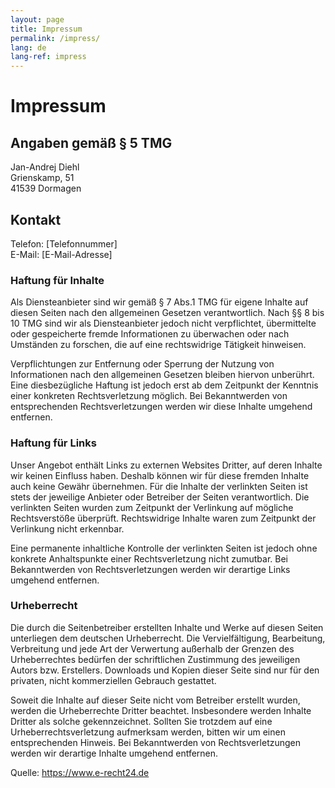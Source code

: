 ```yaml
---
layout: page
title: Impressum
permalink: /impress/
lang: de
lang-ref: impress
---
```


<div class='impressum'>
        <h1>Impressum</h1>
        <h2>Angaben gem&auml;&szlig; &sect; 5 TMG</h2>
        <p>Jan-Andrej Diehl<br />
            Grienskamp, 51<br />
            41539 Dormagen</p>
        <h2>Kontakt</h2>
        <p>Telefon: &#91;Telefonnummer&#93;<br />
            E-Mail: &#91;E-Mail-Adresse&#93;</p>
        <h3>Haftung f&uuml;r Inhalte</h3>
        <p>Als Diensteanbieter sind wir gem&auml;&szlig; &sect; 7 Abs.1 TMG f&uuml;r eigene Inhalte auf diesen
            Seiten nach den allgemeinen Gesetzen verantwortlich. Nach &sect;&sect; 8 bis 10 TMG sind wir als
            Diensteanbieter jedoch nicht verpflichtet, &uuml;bermittelte oder gespeicherte fremde Informationen zu
            &uuml;berwachen oder nach Umst&auml;nden zu forschen, die auf eine rechtswidrige T&auml;tigkeit
            hinweisen.</p>
        <p>Verpflichtungen zur Entfernung oder Sperrung der Nutzung von Informationen nach den allgemeinen Gesetzen
            bleiben hiervon unber&uuml;hrt. Eine diesbez&uuml;gliche Haftung ist jedoch erst ab dem Zeitpunkt der
            Kenntnis einer konkreten Rechtsverletzung m&ouml;glich. Bei Bekanntwerden von entsprechenden
            Rechtsverletzungen werden wir diese Inhalte umgehend entfernen.</p>
        <h3>Haftung f&uuml;r Links</h3>
        <p>Unser Angebot enth&auml;lt Links zu externen Websites Dritter, auf deren Inhalte wir keinen Einfluss
            haben. Deshalb k&ouml;nnen wir f&uuml;r diese fremden Inhalte auch keine Gew&auml;hr &uuml;bernehmen.
            F&uuml;r die Inhalte der verlinkten Seiten ist stets der jeweilige Anbieter oder Betreiber der Seiten
            verantwortlich. Die verlinkten Seiten wurden zum Zeitpunkt der Verlinkung auf m&ouml;gliche
            Rechtsverst&ouml;&szlig;e &uuml;berpr&uuml;ft. Rechtswidrige Inhalte waren zum Zeitpunkt der Verlinkung
            nicht erkennbar.</p>
        <p>Eine permanente inhaltliche Kontrolle der verlinkten Seiten ist jedoch ohne konkrete Anhaltspunkte einer
            Rechtsverletzung nicht zumutbar. Bei Bekanntwerden von Rechtsverletzungen werden wir derartige Links
            umgehend entfernen.</p>
        <h3>Urheberrecht</h3>
        <p>Die durch die Seitenbetreiber erstellten Inhalte und Werke auf diesen Seiten unterliegen dem deutschen
            Urheberrecht. Die Vervielf&auml;ltigung, Bearbeitung, Verbreitung und jede Art der Verwertung
            au&szlig;erhalb der Grenzen des Urheberrechtes bed&uuml;rfen der schriftlichen Zustimmung des jeweiligen
            Autors bzw. Erstellers. Downloads und Kopien dieser Seite sind nur f&uuml;r den privaten, nicht
            kommerziellen Gebrauch gestattet.</p>
        <p>Soweit die Inhalte auf dieser Seite nicht vom Betreiber erstellt wurden, werden die Urheberrechte Dritter
            beachtet. Insbesondere werden Inhalte Dritter als solche gekennzeichnet. Sollten Sie trotzdem auf eine
            Urheberrechtsverletzung aufmerksam werden, bitten wir um einen entsprechenden Hinweis. Bei Bekanntwerden
            von Rechtsverletzungen werden wir derartige Inhalte umgehend entfernen.</p>
        <p>Quelle: <a href="https://www.e-recht24.de">https://www.e-recht24.de</a></p>
</div>
